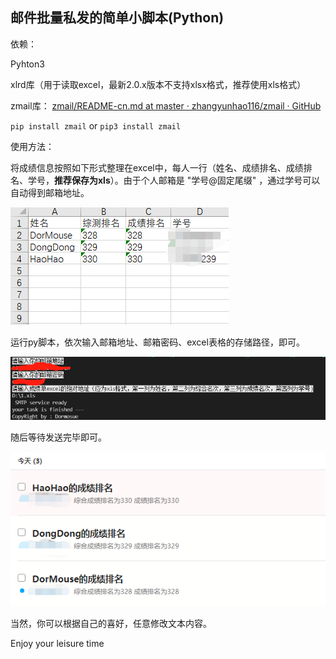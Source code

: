 ## 邮件批量私发的简单小脚本(Python)

依赖：

Pyhton3

xlrd库（用于读取excel，最新2.0.x版本不支持xlsx格式，推荐使用xls格式）

zmail库： [zmail/README-cn.md at master · zhangyunhao116/zmail · GitHub](https://github.com/zhangyunhao116/zmail)

 `pip install zmail` or `pip3 install zmail`

使用方法： 

将成绩信息按照如下形式整理在excel中，每人一行（姓名、成绩排名、成绩排名、学号，**推荐保存为xls**）。由于个人邮箱是 "学号@固定尾缀" ，通过学号可以自动得到邮箱地址。

![excel,保存为xls](https://github.com/jdmfr/mail-send-widget-python-/blob/main/material/1.png)

运行py脚本，依次输入邮箱地址、邮箱密码、excel表格的存储路径，即可。

![2](https://github.com/jdmfr/mail-send-widget-python-/blob/main/material/2.png)

随后等待发送完毕即可。

![3](https://github.com/jdmfr/mail-send-widget-python-/blob/main/material/3.png)

当然，你可以根据自己的喜好，任意修改文本内容。

Enjoy your leisure time
